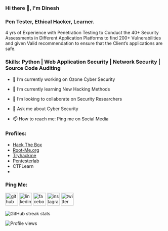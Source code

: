 ### Hi there 👋, I'm Dinesh

### Pen Tester, Ethical Hacker, Learner.

4 yrs of Experience with Penetration Testing to Conduct the 40+ Security Assessments in Different Application Platforms to find 200+ Vulnerabilities and given Valid recommendation to ensure that the Client’s applications are safe.

### Skills: Python | Web Application Security | Network Security | Source Code Auditing

- 🔭 I’m currently working on Ozone Cyber Security 

- 🌱 I’m currently learning New Hacking Methods 

- 👯 I’m looking to collaborate on Security Researchers 

- 💬 Ask me about Cyber Security 

- 📫 How to reach me: Ping me on Social Media 

### Profiles: 
* [Hack The Box](https://app.hackthebox.eu/profile/67477)  
* [Root-Me.org](https://www.root-me.org/8u5y_833)
* [Tryhackme](https://tryhackme.com/p/BusyBee)
* [Pentesterlab](https://pentesterlab.com/profile/0xBusyBee)
* CTFLearn
* 


### Ping Me:
[<img src='https://cdn.jsdelivr.net/npm/simple-icons@3.0.1/icons/github.svg' alt='github' height='40'>](https://github.com/vgdinesh)  [<img src='https://cdn.jsdelivr.net/npm/simple-icons@3.0.1/icons/linkedin.svg' alt='linkedin' height='40'>](https://www.linkedin.com/in/dineshvgofficial/)  [<img src='https://cdn.jsdelivr.net/npm/simple-icons@3.0.1/icons/facebook.svg' alt='facebook' height='40'>](https://www.facebook.com/dineshvgofficial)  [<img src='https://cdn.jsdelivr.net/npm/simple-icons@3.0.1/icons/instagram.svg' alt='instagram' height='40'>](https://www.instagram.com/dineshvgofficial/)  [<img src='https://cdn.jsdelivr.net/npm/simple-icons@3.0.1/icons/twitter.svg' alt='twitter' height='40'>](https://twitter.com/dineshvgofficia)  



![GitHub streak stats](https://github-readme-streak-stats.herokuapp.com/?user=vgdinesh)  

![Profile views](https://gpvc.arturio.dev/vgdinesh)  
